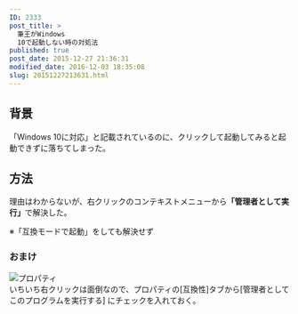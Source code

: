 ```yaml
---
ID: 2333
post_title: >
  筆王がWindows
  10で起動しない時の対処法
published: true
post_date: 2015-12-27 21:36:31
modified_date: 2016-12-03 18:35:08
slug: 20151227213631.html
---
```

<p><!--more--></p>
<h2>背景</h2>
<p>「Windows 10に対応」と記載されているのに、クリックして起動してみると起動できずに落ちてしまった。</p>
<h2>方法</h2>
<p>理由はわからないが、右クリックのコンテキストメニューから<strong>「管理者として実行」</strong>で解決した。</p>
<p>※「互換モードで起動」をしても解決せず</p>
<h3>おまけ</h3>
<p><img decoding="async" lazyload="lazy" src="https://i.imgur.com/1OB8Yzu.png" alt="プロパティ" /><br />
いちいち右クリックは面倒なので、プロパティの[互換性]タブから[管理者としてこのプログラムを実行する] にチェックを入れておく。</p>